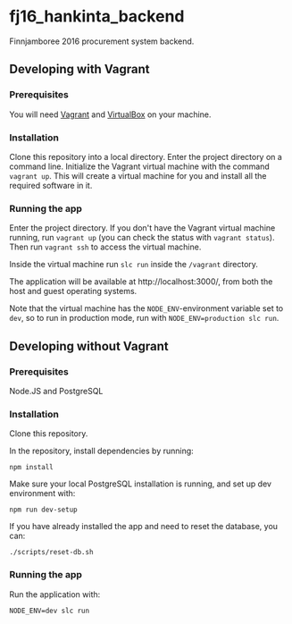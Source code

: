 # fj16_hankinta_backend

Finnjamboree 2016 procurement system backend.

## Developing with Vagrant
### Prerequisites
You will need [Vagrant](https://www.vagrantup.com/) and [VirtualBox](https://www.virtualbox.org/) on your machine.

### Installation
Clone this repository into a local directory. Enter the project directory on a command line. Initialize the Vagrant virtual machine with the command `vagrant up`. This will create a virtual machine for you and install all the required software in it.

### Running the app
Enter the project directory. If you don't have the Vagrant virtual machine running, run `vagrant up` (you can check the status with `vagrant status`). Then run `vagrant ssh` to access the virtual machine.

Inside the virtual machine run `slc run` inside the `/vagrant` directory.

The application will be available at http://localhost:3000/, from both the host and guest operating systems.

Note that the virtual machine has the `NODE_ENV`-environment variable set to `dev`, so to run in production mode, run with `NODE_ENV=production slc run`.
## Developing without Vagrant
### Prerequisites

Node.JS and PostgreSQL

### Installation

Clone this repository.

In the repository, install dependencies by running:

    npm install

Make sure your local PostgreSQL installation is running, and set up dev environment with:

	npm run dev-setup

If you have already installed the app and need to reset the database, you can:

	./scripts/reset-db.sh

### Running the app

Run the application with:

    NODE_ENV=dev slc run
